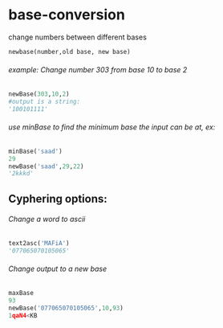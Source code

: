 # base-conversion
change numbers between different bases
```python
newbase(number,old base, new base)
```
###### example: Change number 303 from base 10 to base 2

```python
newBase(303,10,2)
#output is a string:
'100101111'
```

###### use minBase to find the minimum base the input can be at, ex:
```python
minBase('saad')
29
newBase('saad',29,22)
'2kkkd'
```

## Cyphering options:

###### Change a word to ascii
```python
text2asc('MAFiA')
'077065070105065'
```
###### Change output to a new base
```python
maxBase
93
newBase('077065070105065',10,93)
1qaN4<KB
```
